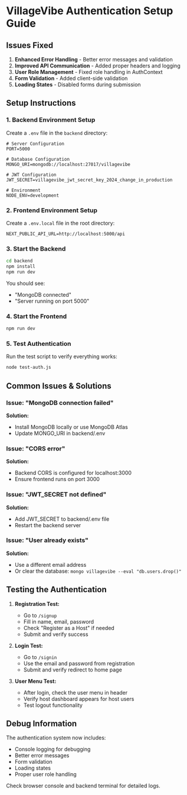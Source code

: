 # VillageVibe Authentication Setup Guide

## Issues Fixed

1. **Enhanced Error Handling** - Better error messages and validation
2. **Improved API Communication** - Added proper headers and logging
3. **User Role Management** - Fixed role handling in AuthContext
4. **Form Validation** - Added client-side validation
5. **Loading States** - Disabled forms during submission

## Setup Instructions

### 1. Backend Environment Setup

Create a `.env` file in the `backend` directory:

```env
# Server Configuration
PORT=5000

# Database Configuration
MONGO_URI=mongodb://localhost:27017/villagevibe

# JWT Configuration
JWT_SECRET=villagevibe_jwt_secret_key_2024_change_in_production

# Environment
NODE_ENV=development
```

### 2. Frontend Environment Setup

Create a `.env.local` file in the root directory:

```env
NEXT_PUBLIC_API_URL=http://localhost:5000/api
```

### 3. Start the Backend

```bash
cd backend
npm install
npm run dev
```

You should see:
- "MongoDB connected"
- "Server running on port 5000"

### 4. Start the Frontend

```bash
npm run dev
```

### 5. Test Authentication

Run the test script to verify everything works:

```bash
node test-auth.js
```

## Common Issues & Solutions

### Issue: "MongoDB connection failed"
**Solution:** 
- Install MongoDB locally or use MongoDB Atlas
- Update MONGO_URI in backend/.env

### Issue: "CORS error"
**Solution:**
- Backend CORS is configured for localhost:3000
- Ensure frontend runs on port 3000

### Issue: "JWT_SECRET not defined"
**Solution:**
- Add JWT_SECRET to backend/.env file
- Restart the backend server

### Issue: "User already exists"
**Solution:**
- Use a different email address
- Or clear the database: `mongo villagevibe --eval "db.users.drop()"`

## Testing the Authentication

1. **Registration Test:**
   - Go to `/signup`
   - Fill in name, email, password
   - Check "Register as a Host" if needed
   - Submit and verify success

2. **Login Test:**
   - Go to `/signin`
   - Use the email and password from registration
   - Submit and verify redirect to home page

3. **User Menu Test:**
   - After login, check the user menu in header
   - Verify host dashboard appears for host users
   - Test logout functionality

## Debug Information

The authentication system now includes:
- Console logging for debugging
- Better error messages
- Form validation
- Loading states
- Proper user role handling

Check browser console and backend terminal for detailed logs. 